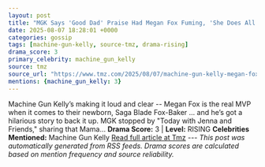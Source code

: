 ```yaml
---
layout: post
title: "MGK Says 'Good Dad' Praise Had Megan Fox Fuming, 'She Does All The Work'"
date: 2025-08-07 18:28:01 +0000
categories: gossip
tags: [machine-gun-kelly, source-tmz, drama-rising]
drama_score: 3
primary_celebrity: machine_gun_kelly
source: tmz
source_url: "https://www.tmz.com/2025/08/07/machine-gun-kelly-megan-fox-parenting-baby-daughter/"
mentions: {machine_gun_kelly: 3}
---
```


Machine Gun Kelly’s making it loud and clear -- Megan Fox is the real MVP when it comes to their newborn, Saga Blade Fox-Baker ... and he’s got a hilarious story to back it up. MGK stopped by "Today with Jenna and Friends," sharing that Mama… **Drama Score:** 3 | **Level:** RISING **Celebrities Mentioned:** Machine Gun Kelly [Read full article at Tmz](https://www.tmz.com/2025/08/07/machine-gun-kelly-megan-fox-parenting-baby-daughter/) --- *This post was automatically generated from RSS feeds. Drama scores are calculated based on mention frequency and source reliability.*
